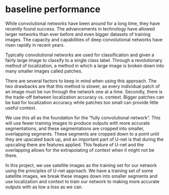 # baseline performance
While convolutional networks have been around for a long time, they have recently found success. The advancements in technology have allowed larger networks than ever before and even bigger datasets of training images. The capacity and capabilities of deep convolutional networks have risen rapidly in recent years.

Typically convolutional networks are used for classification and given a fairly large image to classify to a single class label. Through a revolutionary method of localization, a method in which a large image is broken down into many smaller images called patches.

There are several factors to keep in mind when using this approach. The two drawbacks are that this method is slower, as every individual patch of an image must be run through the network one at a time. Secondly, there is the trade-off between localization accuracy vs. context. Bigger patches can be bad for localization accuracy while patches too small can provide little useful context.

We use this all as the foundation for the “fully convolutional network”. This will use fewer training images to produce outputs with more accurate segmentations, and these segmentations are cropped into smaller, overlapping segments. These segments are cropped down to a point until they are upscaled back up, and an important part of U-net is that during the upscaling there are features applied. This feature of U-net and the overlapping allows for the extrapolating of context when it might not be there.

In this project, we use satellite images as the training set for our network using the principles of U-net approach. We have a training set of some satellite images, we break these images down into smaller segments and use localization and context to train our network to making more accurate outputs with as low a loss as we can.
